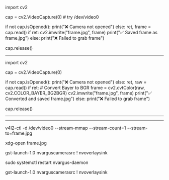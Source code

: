 import cv2

cap = cv2.VideoCapture(0)  # try /dev/video0

if not cap.isOpened():
    print("❌ Camera not opened")
else:
    ret, frame = cap.read()
    if ret:
        cv2.imwrite("frame.jpg", frame)
        print("✅ Saved frame as frame.jpg")
    else:
        print("❌ Failed to grab frame")

cap.release()
_____________________

import cv2

cap = cv2.VideoCapture(0)

if not cap.isOpened():
    print("❌ Camera not opened")
else:
    ret, raw = cap.read()
    if ret:
        # Convert Bayer to BGR
        frame = cv2.cvtColor(raw, cv2.COLOR_BAYER_BG2BGR)
        cv2.imwrite("frame.jpg", frame)
        print("✅ Converted and saved frame.jpg")
    else:
        print("❌ Failed to grab frame")

cap.release()
______________________






___________
v4l2-ctl -d /dev/video0 --stream-mmap --stream-count=1 --stream-to=frame.jpg


xdg-open frame.jpg



gst-launch-1.0 nvarguscamerasrc ! nvoverlaysink



sudo systemctl restart nvargus-daemon


gst-launch-1.0 nvarguscamerasrc ! nvoverlaysink
